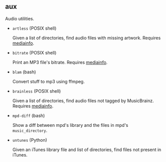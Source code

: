 aux
---

Audio utilities.

* `artless` (POSIX shell)

  Given a list of directories, find audio files with missing artwork.
  Requires [mediainfo][mi].

* `bitrate` (POSIX shell)

  Print an MP3 file's bitrate. Requires [mediainfo][mi].

* `blam` (bash)

  Convert stuff to mp3 using ffmpeg.

* `brainless` (POSIX shell)

  Given a list of directories, find audio files not tagged by
  MusicBrainz. Requires [mediainfo][mi].

* `mpd-diff` (bash)

  Show a diff between mpd's library and the files in mpd's
  `music_directory`.

* `untunes` (Python)

  Given an iTunes library file and list of directories, find files not
  present in iTunes.

[mi]: https://mediaarea.net/en/MediaInfo
